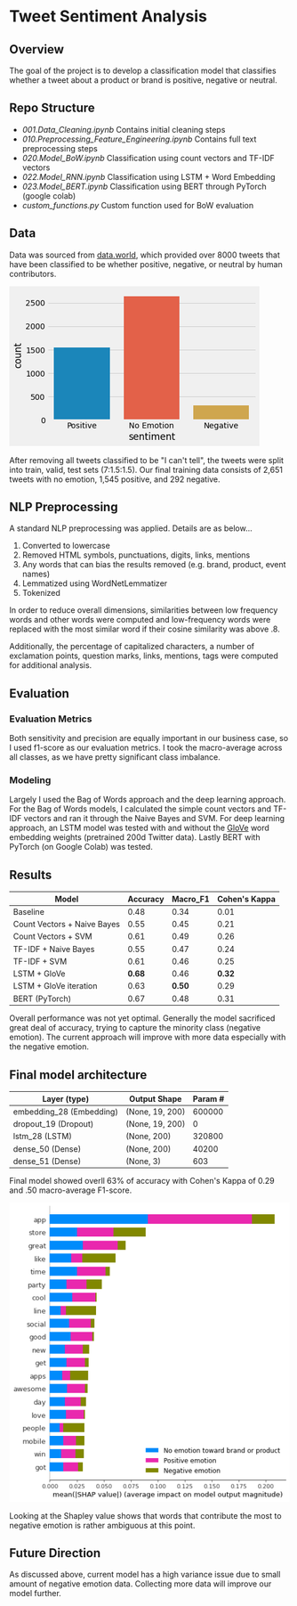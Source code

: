 # Tweet Sentiment Analysis

## Overview
The goal of the project is to develop a classification model that classifies whether a tweet about a product or brand is positive, negative or neutral. 

## Repo Structure
- *001.Data_Cleaning.ipynb* Contains initial cleaning steps
- *010.Preprocessing_Feature_Engineering.ipynb* Contains full text preprocessing steps
- *020.Model_BoW.ipynb* Classification using count vectors and TF-IDF vectors
- *022.Model_RNN.ipynb* Classification using LSTM + Word Embedding
- *023.Model_BERT.ipynb* Classification using BERT through PyTorch (google colab)
- *custom_functions.py* Custom function used for BoW evaluation

## Data 
Data was sourced from [data.world](https://data.world/crowdflower/brands-and-product-emotions), which provided over 8000 tweets that have been classified to be whether positive, negative, or neutral by human contributors. 

![target distribution](/PNG/target_distribution.png)

After removing all tweets classified to be "I can't tell", the tweets were split into train, valid, test sets (7:1.5:1.5). Our final training data consists of 2,651 tweets with no emotion, 1,545 positive, and 292 negative. 

## NLP Preprocessing
A standard NLP preprocessing was applied. Details are as below...
1. Converted to lowercase
2. Removed HTML symbols, punctuations, digits, links, mentions
3. Any words that can bias the results removed (e.g. brand, product, event names)
4. Lemmatized using WordNetLemmatizer
5. Tokenized

In order to reduce overall dimensions, similarities between low frequency words and other words were computed and low-frequency words were replaced with the most similar word if their cosine similarity was above .8. 

Additionally, the percentage of capitalized characters, a number of exclamation points, question marks, links, mentions, tags were computed for additional analysis. 


## Evaluation
### Evaluation Metrics
Both sensitivity and precision are equally important in our business case, so I used f1-score as our evaluation metrics. I took the macro-average across all classes, as we have pretty significant class imbalance.

### Modeling
Largely I used the Bag of Words approach and the deep learning approach. 
For the Bag of Words models, I calculated the simple count vectors and TF-IDF vectors and ran it through the Naive Bayes and SVM. For deep learning approach, an LSTM model was tested with and without the [GloVe](https://nlp.stanford.edu/projects/glove/) word embedding weights (pretrained 200d Twitter data). Lastly BERT with PyTorch (on Google Colab) was tested.


## Results
| Model | Accuracy | Macro_F1 | Cohen's Kappa |
| --- | --- | --- | --- |
| Baseline | 0.48 | 0.34 | 0.01 | 
| Count Vectors + Naive Bayes | 0.55 | 0.45 | 0.21 |
| Count Vectors + SVM | 0.61 | 0.49 | 0.26 |
| TF-IDF + Naive Bayes | 0.55 | 0.47 | 0.24 |
| TF-IDF + SVM | 0.61 | 0.46 | 0.25 |
| LSTM + GloVe | **0.68** | 0.46 | **0.32** | 
| LSTM + GloVe iteration | 0.63 | **0.50** | 0.29 |
| BERT (PyTorch) | 0.67 | 0.48 | 0.31 |

Overall performance was not yet optimal. Generally the model sacrificed great deal of accuracy, trying to capture the minority class (negative emotion). The current approach will improve with more data especially with the negative emotion.

## Final model architecture
| Layer (type) | Output Shape | Param # |
| --- | --- | --- | 
| embedding_28 (Embedding) | (None, 19, 200) | 600000 |
| dropout_19 (Dropout) | (None, 19, 200) | 0 |
| lstm_28 (LSTM) | (None, 200) | 320800 |
| dense_50 (Dense) | (None, 200) | 40200 |
| dense_51 (Dense) | (None, 3) | 603 |

Final model showed overll 63% of accuracy with Cohen's Kappa of 0.29 and .50 macro-average F1-score. 

![SHAP](PNG/SVM_SHAP_plots.png) 

Looking at the Shapley value shows that words that contribute the most to negative emotion is rather ambiguous at this point.

## Future Direction
As discussed above, current model has a high variance issue due to small amount of negative emotion data. Collecting more data will improve our model further.
